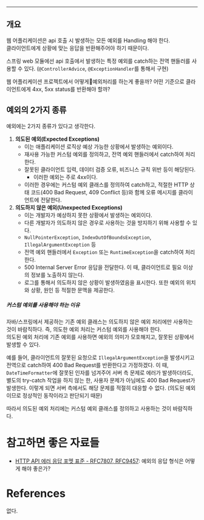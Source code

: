 - - -
## 개요
웹 어플리케이션은 api 호출 시 발생하는 모든 예외를 Handling 해야 한다.   
클라이언트에게 상황에 맞는 응답을 반환해주어야 하기 때문이다.

스프링 web 모듈에선 api 호출에서 발생하는 특정 예외를 catch하는 전역 핸들러를 사용할 수 있다. (`@ControllerAdvice`, `@ExceptionHandler`를 통해서 구현)

웹 어플리케이션 프로젝트에서 어떻게예외처리를 하는게 좋을까? 어떤 기준으로 클라이언트에게 4xx, 5xx status를 반환해야 할까?

## 예외의 2가지 종류
예외에는 2가지 종류가 있다고 생각한다. 
1. **의도된 예외(Expected Exceptions)**
	- 이는 애플리케이션 로직상 예상 가능한 상황에서 발생하는 예외이다.
	- 재사용 가능한 커스텀 예외를 정의하고, 전역 예외 핸들러에서 catch하여 처리한다.
	- 잘못된 클라이언트 입력, 데이터 검증 오류, 비즈니스 규칙 위반 등이 해당된다.
		- 이러한 예외는 주로 4xx이다.
	- 이러한 경우에는 커스텀 예외 클래스를 정의하여 catch하고, 적절한 HTTP 상태 코드(400 Bad Request, 409 Conflict 등)와 함께 오류 메시지를 클라이언트에 전달한다.
2. **의도하지 않은 예외(Unexpected Exceptions)**
	- 이는 개발자가 예상하지 못한 상황에서 발생하는 예외이다.
	- 다른 개발자가 의도하지 않은 경우로 사용하는 것을 방지하기 위해 사용할 수 있다.
	- `NullPointerException`, `IndexOutOfBoundsException`, `IllegalArgumentException` 등  
	- 전역 예외 핸들러에서 `Exception` 또는 `RuntimeException`을 catch하여 처리한다.
	- 500 Internal Server Error 응답을 전달한다. 이 때, 클라이언트로 필요 이상의 정보를 노출하지 않는다.
	- 로그를 통해서 의도하지 않은 상황이 발생하였음을 표시한다. 또한 예외의 위치와 상황, 원인 등 적절한 문맥을 제공한다.

##### 커스텀 예외를 사용해야 하는 이유

자바/스프링에서 제공하는 기존 예외 클래스는 의도하지 않은 예외 처리에만 사용하는 것이 바람직하다. 즉, 의도한 예외 처리는 커스텀 예외를 사용해야 한다.     
의도된 예외 처리에 기존 예외를 사용하면 예외의 의미가 모호해지고, 잘못된 상황에서 발생할 수 있다.     

예를 들어, 클라이언트의 잘못된 요청으로 `IllegalArgumentException`을 발생시키고 전역으로 catch하여 400 Bad Request를 반환한다고 가정하겠다. 
이 때, `DateTimeFormatter`에 잘못된 인자를 넘겨주어 서버 측 문제로 에러가 발생하더라도, 별도의 try-catch 작업을 하지 않는 한, 사용자 문제가 아님에도 400 Bad Request가 발생한다. 
이렇게 되면 서버 측에서도 해당 문제를 적절히 대응할 수 없다. (의도된 예외이므로 정상적인 동작이라고 판단되기 때문)

따라서 의도된 예외 처리에는 커스텀 예외 클래스를 정의하고 사용하는 것이 바람직하다.  

# 참고하면 좋은 자료들
- [HTTP API 에러 응답 포멧 표준 - RFC7807, RFC9457](notes/etc/HTTP%20API%20에러%20응답%20포멧%20표준%20-%20RFC7807,%20RFC9457.md): 예외의 응답 형식은 어떻게 해야 좋은가?

# References
없다.